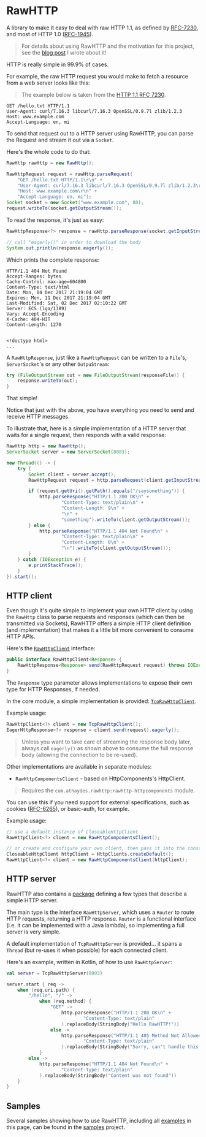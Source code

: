# RawHTTP

A library to make it easy to deal with raw HTTP 1.1, as defined by [RFC-7230](https://tools.ietf.org/html/rfc7230),
and most of HTTP 1.0 ([RFC-1945](https://tools.ietf.org/html/rfc1945)).

> For details about using RawHTTP and the motivation for this project, see the
 [blog post](https://sites.google.com/a/athaydes.com/renato-athaydes/posts/announcingrawhttp-ajvmlibraryforhandlingrawhttp)
 I wrote about it!

HTTP is really simple in 99.9% of cases.

For example, the raw HTTP request you would make to fetch a resource from a web server looks like this:

> The example below is taken from the [HTTP 1.1 RFC 7230](https://tools.ietf.org/html/rfc7230#section-2.1).

```
GET /hello.txt HTTP/1.1
User-Agent: curl/7.16.3 libcurl/7.16.3 OpenSSL/0.9.7l zlib/1.2.3
Host: www.example.com
Accept-Language: en, mi
```

To send that request out to a HTTP server using RawHTTP, you can parse the Request and stream it out via a 
`Socket`.

Here's the whole code to do that:

```java
RawHttp rawHttp = new RawHttp();

RawHttpRequest request = rawHttp.parseRequest(
    "GET /hello.txt HTTP/1.1\r\n" +
    "User-Agent: curl/7.16.3 libcurl/7.16.3 OpenSSL/0.9.7l zlib/1.2.3\r\n" +
    "Host: www.example.com\r\n" +
    "Accept-Language: en, mi");
Socket socket = new Socket("www.example.com", 80);
request.writeTo(socket.getOutputStream());
```

To read the response, it's just as easy:

```java
RawHttpResponse<?> response = rawHttp.parseResponse(socket.getInputStream());

// call "eagerly()" in order to download the body
System.out.println(response.eagerly());
```

Which prints the complete response:

```
HTTP/1.1 404 Not Found
Accept-Ranges: bytes
Cache-Control: max-age=604800
Content-Type: text/html
Date: Mon, 04 Dec 2017 21:19:04 GMT
Expires: Mon, 11 Dec 2017 21:19:04 GMT
Last-Modified: Sat, 02 Dec 2017 02:10:22 GMT
Server: ECS (lga/1389)
Vary: Accept-Encoding
X-Cache: 404-HIT
Content-Length: 1270


<!doctype html>
...
```

A `RawHttpResponse`, just like a `RawHttpRequest` can be written to a `File`'s, `ServerSocket`'s
or any other `OutpuStream`:

```java
try (FileOutputStream out = new FileOutputStream(responseFile)) {
    response.writeTo(out);
}
```

That simple!

Notice that just with the above, you have everything you need to send and receive HTTP messages. 

To illustrate that, here is a simple implementation of a HTTP server that waits for a single request,
then responds with a valid response:

```java
RawHttp http = new RawHttp();
ServerSocket server = new ServerSocket(8083);

new Thread(() -> {
    try {
        Socket client = server.accept();
        RawHttpRequest request = http.parseRequest(client.getInputStream());

        if (request.getUri().getPath().equals("/saysomething")) {
            http.parseResponse("HTTP/1.1 200 OK\n" +
                    "Content-Type: text/plain\n" +
                    "Content-Length: 9\n" +
                    "\n" +
                    "something").writeTo(client.getOutputStream());
        } else {
            http.parseResponse("HTTP/1.1 404 Not Found\n" +
                    "Content-Type: text/plain\n" +
                    "Content-Length: 0\n" +
                    "\n").writeTo(client.getOutputStream());
        }
    } catch (IOException e) {
        e.printStackTrace();
    }
}).start();
```

## HTTP client

Even though it's quite simple to implement your own HTTP client by using the `RawHttp` class to parse 
requests and responses (which can then be transmitted via Sockets), RawHTTP offers a simple HTTP client definition
(and implementation) that makes it a little bit more convenient to consume HTTP APIs.

Here's the [`RawHttpClient`](rawhttp-core/src/main/java/com/athaydes/rawhttp/core/client/RawHttpClient.java) interface:

```java
public interface RawHttpClient<Response> {
    RawHttpResponse<Response> send(RawHttpRequest request) throws IOException;
}
```   

The `Response` type parameter allows implementations to expose their own type for HTTP Responses, if needed.

In the core module, a simple implementation is provided: [`TcpRawHttpClient`](rawhttp-core/src/main/java/com/athaydes/rawhttp/core/client/TcpRawHttpClient.java).

Example usage:

```java
RawHttpClient<?> client = new TcpRawHttpClient();
EagerHttpResponse<?> response = client.send(request).eagerly();
```

> Unless you want to take care of streaming the response body later, always call `eagerly()`
  as shown above to consume the full response body (allowing the connection to be re-used).

Other implementations are available in separate modules:

* `RawHttpComponentsClient` - based on HttpComponents's HttpClient.

> Requires the `com.athaydes.rawhttp:rawhttp-httpcomponents` module.

You can use this if you need support for external specifications, such as
cookies ([RFC-6265](https://tools.ietf.org/html/rfc6265)), or basic-auth, for example.

Example usage:

```java
// use a default instance of CloseableHttpClient
RawHttpClient<?> client = new RawHttpComponentsClient();

// or create and configure your own client, then pass it into the constructor
CloseableHttpClient httpClient = HttpClients.createDefault();
RawHttpClient<?> client = new RawHttpComponentsClient(httpClient);
```

## HTTP server

RawHTTP also contains a [package](rawhttp-core/src/main/java/com/athaydes/rawhttp/core/server) defining a few types
that describe a simple HTTP server.

The main type is the interface `RawHttpServer`, which uses a `Router` to route HTTP requests, returning a HTTP response.
`Router` is a functional interface (i.e. it can be implemented with a Java lambda), so implementing a full
server is very simple.

A default implementation of `TcpRawHttpServer` is provided... it spans a `Thread` (but re-uses it when possible) for 
each connected client.

Here's an example, written in Kotlin, of how to use `RawHttpServer`:

```kotlin
val server = TcpRawHttpServer(8093)

server.start { req ->
    when (req.uri.path) {
        "/hello", "/" ->
            when (req.method) {
                "GET" ->
                    http.parseResponse("HTTP/1.1 200 OK\n" +
                            "Content-Type: text/plain"
                    ).replaceBody(StringBody("Hello RawHTTP!"))
                else ->
                    http.parseResponse("HTTP/1.1 405 Method Not Allowed\n" +
                            "Content-Type: text/plain"
                    ).replaceBody(StringBody("Sorry, can't handle this method"))
            }
        else ->
            http.parseResponse("HTTP/1.1 404 Not Found\n" +
                    "Content-Type: text/plain"
            ).replaceBody(StringBody("Content was not found"))
    }
}
```

## Samples

Several samples showing how to use RawHTTP, including all [examples](samples/src/test/java/com/athaydes/rawhttp/samples/JavaSample.java)
in this page, can be found in the [samples](samples) project.
